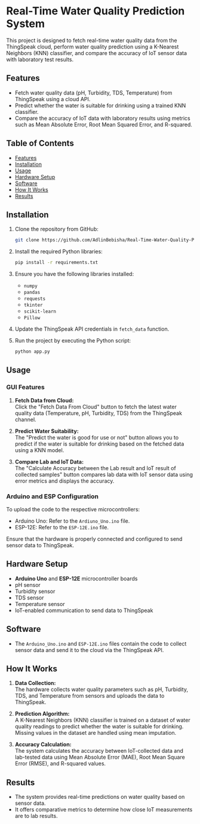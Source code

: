# Real-Time Water Quality Prediction System

This project is designed to fetch real-time water quality data from the ThingSpeak cloud, perform water quality prediction using a K-Nearest Neighbors (KNN) classifier, and compare the accuracy of IoT sensor data with laboratory test results.

## Features

- Fetch water quality data (pH, Turbidity, TDS, Temperature) from ThingSpeak using a cloud API.
- Predict whether the water is suitable for drinking using a trained KNN classifier.
- Compare the accuracy of IoT data with laboratory results using metrics such as Mean Absolute Error, Root Mean Squared Error, and R-squared.

## Table of Contents
- [Features](#features)
- [Installation](#installation)
- [Usage](#usage)
- [Hardware Setup](#hardware-setup)
- [Software](#software)
- [How It Works](#how-it-works)
- [Results](#results)

## Installation

1. Clone the repository from GitHub:

    ```bash
    git clone https://github.com/AdlinBebisha/Real-Time-Water-Quality-Prediction-System.git
    ```

2. Install the required Python libraries:

    ```bash
    pip install -r requirements.txt
    ```

3. Ensure you have the following libraries installed:
    - `numpy`
    - `pandas`
    - `requests`
    - `tkinter`
    - `scikit-learn`
    - `Pillow`

4. Update the ThingSpeak API credentials in `fetch_data` function.

5. Run the project by executing the Python script:

    ```bash
    python app.py
    ```

## Usage

### GUI Features

1. **Fetch Data from Cloud:**  
   Click the "Fetch Data From Cloud" button to fetch the latest water quality data (Temperature, pH, Turbidity, TDS) from the ThingSpeak channel.

2. **Predict Water Suitability:**  
   The "Predict the water is good for use or not" button allows you to predict if the water is suitable for drinking based on the fetched data using a KNN model.

3. **Compare Lab and IoT Data:**  
   The "Calculate Accuracy between the Lab result and IoT result of collected samples" button compares lab data with IoT sensor data using error metrics and displays the accuracy.

### Arduino and ESP Configuration

To upload the code to the respective microcontrollers:
- Arduino Uno: Refer to the `Ardiuno_Uno.ino` file.
- ESP-12E: Refer to the `ESP-12E.ino` file.

Ensure that the hardware is properly connected and configured to send sensor data to ThingSpeak.

## Hardware Setup

- **Arduino Uno** and **ESP-12E** microcontroller boards
- pH sensor
- Turbidity sensor
- TDS sensor
- Temperature sensor
- IoT-enabled communication to send data to ThingSpeak

## Software

- The `Arduino_Uno.ino` and `ESP-12E.ino` files contain the code to collect sensor data and send it to the cloud via the ThingSpeak API.

## How It Works

1. **Data Collection:**  
   The hardware collects water quality parameters such as pH, Turbidity, TDS, and Temperature from sensors and uploads the data to ThingSpeak.

2. **Prediction Algorithm:**  
   A K-Nearest Neighbors (KNN) classifier is trained on a dataset of water quality readings to predict whether the water is suitable for drinking. Missing values in the dataset are handled using mean imputation.

3. **Accuracy Calculation:**  
   The system calculates the accuracy between IoT-collected data and lab-tested data using Mean Absolute Error (MAE), Root Mean Square Error (RMSE), and R-squared values.

## Results

- The system provides real-time predictions on water quality based on sensor data.
- It offers comparative metrics to determine how close IoT measurements are to lab results.

